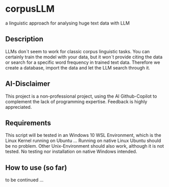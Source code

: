# corpusLLM
a linguistic approach for analysing huge text data with LLM

## Description
LLMs don´t seem to work for classic corpus linguistic tasks. You can certainly train the model with your data, but it won´t provide citing the data or search for a specific word frequency in trained text data. Therefore we create a database, import the data and let the LLM search through it.

## AI-Disclaimer
This project is a non-professional project, using the AI Github-Copilot to complement the lack of programming expertise. Feedback is highly appreciated.

## Requirements
This script will be tested in an Windows 10 WSL Environment, which is the Linux Kernel running on Ubuntu ... Running on native Linux Ubuntu should be no problem. Other Unix-Environment should also work, although it is not tested. No testing nor installation on native Windows intended.

## How to use (so far)
to be continued ...
